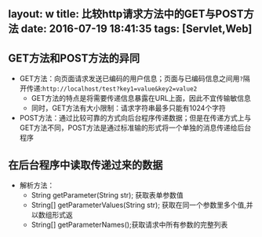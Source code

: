layout: w
title: 比较http请求方法中的GET与POST方法
date: 2016-07-19 18:41:35
tags: [Servlet,Web]
---
## GET方法和POST方法的异同
+ GET方法：向页面请求发送已编码的用户信息；页面与已编码信息之间用`?`隔开传递:`http://localhost/test?key1=value&key2=value2`
    + GET方法的特点是将需要传递信息暴露在URL上面，因此不宜传输敏信息
    + 同时，GET方法有大小限制：请求字符串最多只能有1024个字符
+ POST方法：通过比较可靠的方式向后台程序传递数据；但是在传递方式上与GET方法不同，POST方法是通过标准输的形式将一个单独的消息传递给后台程序
## 在后台程序中读取传递过来的数据
+ 解析方法：
    + String getParameter(String str); 获取表单参数值
    + String[] getParameterValues(String str); 获取在同一个参数里多个值,并以数组形式返
    + String[] getParameterNames();获取请求中所有参数的完整列表
